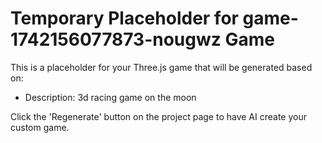 
# Temporary Placeholder for game-1742156077873-nougwz Game

This is a placeholder for your Three.js game that will be generated based on:
- Description: 3d racing game on the moon

Click the 'Regenerate' button on the project page to have AI create your custom game.
